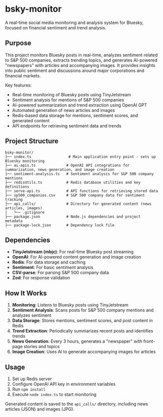 # bsky-monitor

A real-time social media monitoring and analysis system for Bluesky, focused on financial sentiment and trend analysis.

## Purpose

This project monitors Bluesky posts in real-time, analyzes sentiment related to S&P 500 companies, extracts trending topics, and generates AI-powered "newspapers" with articles and accompanying images. It provides insights into public sentiment and discussions around major corporations and financial markets.

Key features:
- Real-time monitoring of Bluesky posts using TinyJetstream
- Sentiment analysis for mentions of S&P 500 companies
- AI-powered summarization and trend extraction using OpenAI GPT
- Automated generation of news articles and images
- Redis-based data storage for mentions, sentiment scores, and generated content
- API endpoints for retrieving sentiment data and trends

## Project Structure

```
bsky-monitor/
├── index.ts                 # Main application entry point - sets up Bluesky monitoring
├── ai-apis.ts              # OpenAI API integrations for summarization, news generation, and image creation
├── sentiment-analysis.ts   # Sentiment analysis for S&P 500 company mentions
├── redisUtils.ts           # Redis database utilities and key definitions
├── serve-api.ts            # API functions for retrieving stored data
├── sp500_companies.csv     # S&P 500 company data for sentiment tracking
├── api_calls/              # Directory for generated content (news articles, images)
│   └── .gitignore
├── package.json            # Node.js dependencies and project metadata
├── package-lock.json       # Dependency lock file
```

## Dependencies

- **TinyJetstream (mbjc)**: For real-time Bluesky post streaming
- **OpenAI**: For AI-powered content generation and image creation
- **Redis**: For data storage and caching
- **Sentiment**: For basic sentiment analysis
- **CSV-parse**: For parsing S&P 500 company data
- **Zod**: For response validation

## How It Works

1. **Monitoring**: Listens to Bluesky posts using TinyJetstream
2. **Sentiment Analysis**: Scans posts for S&P 500 company mentions and analyzes sentiment
3. **Data Storage**: Stores mentions, sentiment scores, and post content in Redis
4. **Trend Extraction**: Periodically summarizes recent posts and identifies trends
5. **News Generation**: Every 3 hours, generates a "newspaper" with front-page stories and topics
6. **Image Creation**: Uses AI to generate accompanying images for articles

## Usage

1. Set up Redis server
2. Configure OpenAI API key in environment variables
3. Run `npm install`
4. Execute `node index.ts` to start monitoring

Generated content is saved to the `api_calls/` directory, including news articles (JSON) and images (JPG).
